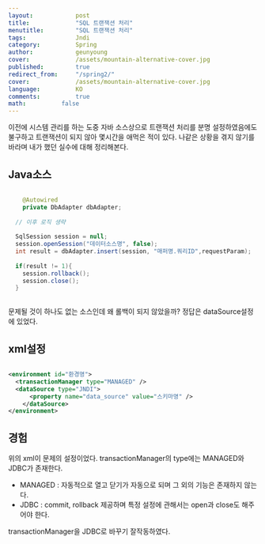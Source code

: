```yaml
---
layout:            post
title:             "SQL 트랜잭션 처리"
menutitle:         "SQL 트랜잭션 처리"
tags:              Jndi
category:          Spring
author:            geunyoung
cover:             /assets/mountain-alternative-cover.jpg
published:         true
redirect_from:     "/spring2/"
cover:             /assets/mountain-alternative-cover.jpg
language:          KO
comments:          true
math:		   false
---
```


이전에 시스템 관리를 하는 도중 자바 소스상으로 트랜잭션 처리를 분명 설정하였음에도 불구하고 트랜잭션이 되지 않아 몇시간을 애먹은 적이 있다. 나같은 상황을 겪지 않기를 바라며 내가 했던 실수에 대해 정리해본다. 

## Java소스

```java

	@Autowired
	private DbAdapter dbAdapter;
  
  // 이후 로직 생략
  
  SqlSession session = null;
  session.openSession("데이터소스명", false);
  int result = dbAdapter.insert(session, "매퍼명.쿼리ID",requestParam);
  
  if(result != 1){
    session.rollback();
    session.close();  
  }
  
```

문제될 것이 하나도 없는 소스인데 왜 롤백이 되지 않았을까?
정답은 dataSource설정에 있었다.

## xml설정

```xml

<environment id="환경명">
  <transactionManager type="MANAGED" />
  <dataSource type="JNDI">
	  <property name="data_source" value="스키마명" />
	</dataSource>
</environment>

```

## 경험
위의 xml이 문제의 설정이었다.
transactionManager의 type에는 MANAGED와 JDBC가 존재한다.
 - MANAGED : 자동적으로 열고 닫기가 자동으로 되며 그 외의 기능은 존재하지 않는다.
 - JDBC : commit, rollback 제공하며 특정 설정에 관해서는 open과 close도 해주어야 한다.
 
transactionManager을 JDBC로 바꾸기 잘작동하였다.
